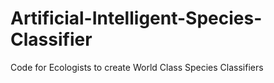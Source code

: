 # Artificial-Intelligent-Species-Classifier
Code for Ecologists to create World Class Species Classifiers
